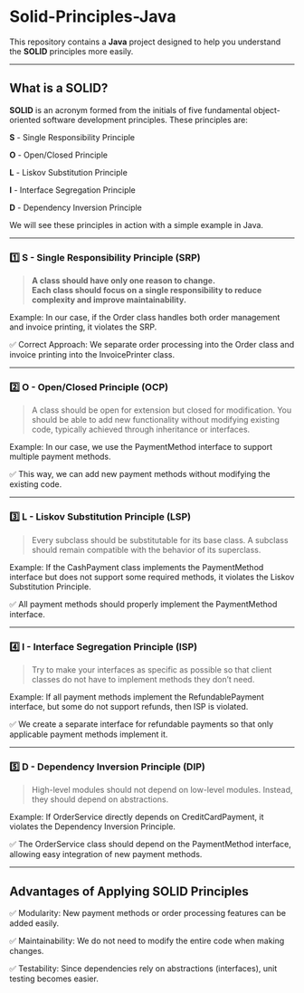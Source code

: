 # Solid-Principles-Java

This repository contains a **Java** project designed to help you understand the **SOLID** principles more easily.

---

## What is a SOLID?

**SOLID** is an acronym formed from the initials of five fundamental object-oriented software development principles. These principles are:

 **S** - Single Responsibility Principle 
 
 **O** - Open/Closed Principle 
 
 **L** - Liskov Substitution Principle
 
 **I** - Interface Segregation Principle 
 
 **D** - Dependency Inversion Principle 

We will see these principles in action with a simple example in Java.


---

### **1️⃣ S - Single Responsibility Principle (SRP)**  
> **A class should have only one reason to change.**  
> **Each class should focus on a single responsibility to reduce complexity and improve maintainability.**  

Example:
In our case, if the Order class handles both order management and invoice printing, it violates the SRP.

✅ Correct Approach:
We separate order processing into the Order class and invoice printing into the InvoicePrinter class.

---

### **2️⃣ O - Open/Closed Principle (OCP)**  
> A class should be open for extension but closed for modification.
> You should be able to add new functionality without modifying existing code, typically achieved through inheritance or interfaces.

Example:
In our case, we use the PaymentMethod interface to support multiple payment methods.

✅ This way, we can add new payment methods without modifying the existing code.

---

### **3️⃣ L - Liskov Substitution Principle (LSP)**  
> Every subclass should be substitutable for its base class.
> A subclass should remain compatible with the behavior of its superclass.

Example:
If the CashPayment class implements the PaymentMethod interface but does not support some required methods, it violates the Liskov Substitution Principle.

✅ All payment methods should properly implement the PaymentMethod interface.

---

### **4️⃣ I - Interface Segregation Principle (ISP)**  
> Try to make your interfaces as specific as possible so that client classes do not have to implement methods they don’t need.

Example:
If all payment methods implement the RefundablePayment interface, but some do not support refunds, then ISP is violated.

✅ We create a separate interface for refundable payments so that only applicable payment methods implement it.

---

### **5️⃣ D - Dependency Inversion Principle (DIP)**  
> High-level modules should not depend on low-level modules. Instead, they should depend on abstractions.

Example:
If OrderService directly depends on CreditCardPayment, it violates the Dependency Inversion Principle.

✅ The OrderService class should depend on the PaymentMethod interface, allowing easy integration of new payment methods.

---

## **Advantages of Applying SOLID Principles**

✅ Modularity: New payment methods or order processing features can be added easily.

✅ Maintainability: We do not need to modify the entire code when making changes.

✅ Testability: Since dependencies rely on abstractions (interfaces), unit testing becomes easier.


